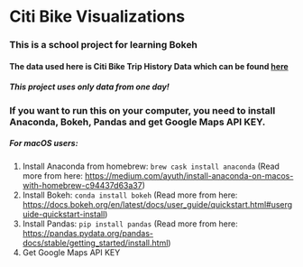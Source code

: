 # Citi Bike Visualizations

### This is a school project for learning Bokeh

#### The data used here is Citi Bike Trip History Data which can be found [here](https://moodle.tuni.fi/mod/assign/view.php?id=221882)
##### This project uses only data from one day!

### If you want to run this on your computer, you need to install Anaconda, Bokeh, Pandas and get Google Maps API KEY.

##### For macOS users: 
1. Install Anaconda from homebrew: ``brew cask install anaconda`` (Read more from here: https://medium.com/ayuth/install-anaconda-on-macos-with-homebrew-c94437d63a37)
2. Install Bokeh: ``conda install bokeh`` (Read more from here: https://docs.bokeh.org/en/latest/docs/user_guide/quickstart.html#userguide-quickstart-install)
3. Install Pandas: ``pip install pandas`` (Read more from here: https://pandas.pydata.org/pandas-docs/stable/getting_started/install.html)
4. Get Google Maps API KEY